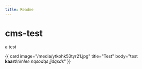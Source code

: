 ```yaml
---
title: Readme
---
```

# cms-test

a test

{{ card image="/media/ytkohk53tyr21.jpg" title="Test" body="test **kaart**\n\n*lee nqsodqs jjdqsds*" }}
